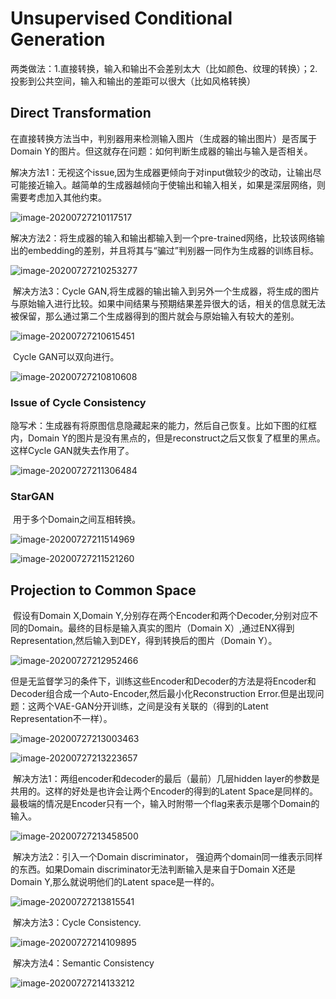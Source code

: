 # Unsupervised Conditional Generation

​		两类做法：1.直接转换，输入和输出不会差别太大（比如颜色、纹理的转换）；2.投影到公共空间，输入和输出的差距可以很大（比如风格转换）

## Direct Transformation

​		在直接转换方法当中，判别器用来检测输入图片（生成器的输出图片）是否属于Domain Y的图片。但这就存在问题：如何判断生成器的输出与输入是否相关。

​		解决方法1：无视这个issue,因为生成器更倾向于对input做较少的改动，让输出尽可能接近输入。越简单的生成器越倾向于使输出和输入相关，如果是深层网络，则需要考虑加入其他约束。

![image-20200727210117517](C:\Users\1ceee\AppData\Roaming\Typora\typora-user-images\image-20200727210117517.png)

​		解决方法2：将生成器的输入和输出都输入到一个pre-trained网络，比较该网络输出的embedding的差别，并且将其与“骗过”判别器一同作为生成器的训练目标。

![image-20200727210253277](C:\Users\1ceee\AppData\Roaming\Typora\typora-user-images\image-20200727210253277.png)

​		解决方法3：Cycle GAN,将生成器的输出输入到另外一个生成器，将生成的图片与原始输入进行比较。如果中间结果与预期结果差异很大的话，相关的信息就无法被保留，那么通过第二个生成器得到的图片就会与原始输入有较大的差别。

![image-20200727210615451](C:\Users\1ceee\AppData\Roaming\Typora\typora-user-images\image-20200727210615451.png)

​		Cycle GAN可以双向进行。

![image-20200727210810608](C:\Users\1ceee\AppData\Roaming\Typora\typora-user-images\image-20200727210810608.png)

### Issue of Cycle Consistency

​		隐写术：生成器有将原图信息隐藏起来的能力，然后自己恢复。比如下图的红框内，Domain Y的图片是没有黑点的，但是reconstruct之后又恢复了框里的黑点。这样Cycle GAN就失去作用了。

![image-20200727211306484](C:\Users\1ceee\AppData\Roaming\Typora\typora-user-images\image-20200727211306484.png)

### StarGAN

​		用于多个Domain之间互相转换。	

![image-20200727211514969](C:\Users\1ceee\AppData\Roaming\Typora\typora-user-images\image-20200727211514969.png)

![image-20200727211521260](C:\Users\1ceee\AppData\Roaming\Typora\typora-user-images\image-20200727211521260.png)

## Projection to Common Space

​		假设有Domain X,Domain Y,分别存在两个Encoder和两个Decoder,分别对应不同的Domain。最终的目标是输入真实的图片（Domain X）,通过ENX得到Representation,然后输入到DEY，得到转换后的图片（Domain Y）。

![image-20200727212952466](C:\Users\1ceee\AppData\Roaming\Typora\typora-user-images\image-20200727212952466.png)

​		但是无监督学习的条件下，训练这些Encoder和Decoder的方法是将Encoder和Decoder组合成一个Auto-Encoder,然后最小化Reconstruction Error.但是出现问题：这两个VAE-GAN分开训练，之间是没有关联的（得到的Latent Representation不一样）。

![image-20200727213003463](C:\Users\1ceee\AppData\Roaming\Typora\typora-user-images\image-20200727213003463.png)

![image-20200727213223657](C:\Users\1ceee\AppData\Roaming\Typora\typora-user-images\image-20200727213223657.png)

​		解决方法1：两组encoder和decoder的最后（最前）几层hidden layer的参数是共用的。这样的好处是也许会让两个Encoder的得到的Latent Space是同样的。最极端的情况是Encoder只有一个，输入时附带一个flag来表示是哪个Domain的输入。

![image-20200727213458500](C:\Users\1ceee\AppData\Roaming\Typora\typora-user-images\image-20200727213458500.png)

​		解决方法2：引入一个Domain discriminator， 强迫两个domain同一维表示同样的东西。如果Domain discriminator无法判断输入是来自于Domain X还是Domain Y,那么就说明他们的Latent space是一样的。

![image-20200727213815541](C:\Users\1ceee\AppData\Roaming\Typora\typora-user-images\image-20200727213815541.png)

​		解决方法3：Cycle Consistency.

![image-20200727214109895](C:\Users\1ceee\AppData\Roaming\Typora\typora-user-images\image-20200727214109895.png)

​		解决方法4：Semantic Consistency

![image-20200727214133212](C:\Users\1ceee\AppData\Roaming\Typora\typora-user-images\image-20200727214133212.png)











